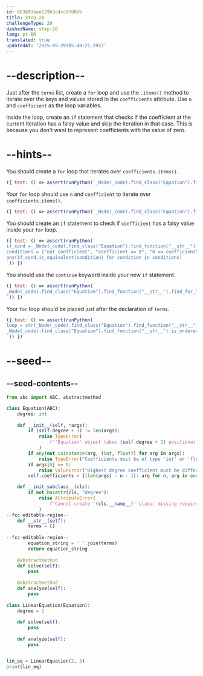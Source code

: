 ```yaml
---
id: 663b93aee129b3c4cc07d0db
title: Step 20
challengeType: 20
dashedName: step-20
lang: pt-BR
translated: true
updatedAt: '2025-09-29T05:49:21.292Z'
---
```


# --description--

Just after the `terms` list, create a `for` loop and use the `.items()` method to iterate over the keys and values stored in the `coefficients` attribute. Use `n` and `coefficient` as the loop variables. 

Inside the loop, create an `if` statement that checks if the coefficient at the current iteration has a falsy value and skip the iteration in that case. This is because you don't want to represent coefficients with the value of zero.

# --hints--

You should create a `for` loop that iterates over `coefficients.items()`.

```js
({ test: () => assert(runPython(`_Node(_code).find_class("Equation").find_function("__str__").find_for_loops()[0].find_for_iter().is_equivalent("self.coefficients.items()")`)) })
```

Your `for` loop should use `n` and `coefficient` to iterate over `coefficients.items()`.

```js
({ test: () => assert(runPython(`_Node(_code).find_class("Equation").find_function("__str__").find_for_loops()[0].find_for_vars().is_equivalent("n, coefficient")`)) })
```

You should create an `if` statement to check if `coefficient` has a falsy value inside your `for` loop.

```js
({ test: () => assert(runPython(`
if_cond = _Node(_code).find_class("Equation").find_function("__str__").find_for_loops()[0].find_ifs()[0].find_conditions()[0]
conditions = ["not coefficient", "coefficient == 0", "0 == coefficient"]
any(if_cond.is_equivalent(condition) for condition in conditions)
`)) })
```

You should use the `continue` keyword inside your new `if` statement.

```js
({ test: () => assert(runPython(`
_Node(_code).find_class("Equation").find_function("__str__").find_for_loops()[0].find_ifs()[0].find_bodies()[0].has_stmt("continue")
`)) })
```

Your `for` loop should be placed just after the declaration of `terms`.

```js
({ test: () => assert(runPython(`
loop = str(_Node(_code).find_class("Equation").find_function("__str__").find_for_loops()[0])
_Node(_code).find_class("Equation").find_function("__str__").is_ordered("terms = []", loop, "equation_string = ' '.join(terms)", "return equation_string")
`)) })
```


# --seed--

## --seed-contents--

```py
from abc import ABC, abstractmethod

class Equation(ABC):
    degree: int
    
    def __init__(self, *args):
        if (self.degree + 1) != len(args):
            raise TypeError(
                f"'Equation' object takes {self.degree + 1} positional arguments but {len(args)} were given"
            )
        if any(not isinstance(arg, (int, float)) for arg in args):
            raise TypeError("Coefficients must be of type 'int' or 'float'")
        if args[0] == 0:
            raise ValueError("Highest degree coefficient must be different from zero")
        self.coefficients = {(len(args) - n - 1): arg for n, arg in enumerate(args)}

    def __init_subclass__(cls):
        if not hasattr(cls, "degree"):
            raise AttributeError(
                f"Cannot create '{cls.__name__}' class: missing required attribute 'degree'"
            )
--fcc-editable-region--
    def __str__(self):
        terms = []
        
--fcc-editable-region--
        equation_string = ' '.join(terms)
        return equation_string        
    
    @abstractmethod
    def solve(self):
        pass
        
    @abstractmethod
    def analyze(self):
        pass
        
class LinearEquation(Equation):
    degree = 1
    
    def solve(self):
        pass
    
    def analyze(self):
        pass


lin_eq = LinearEquation(2, 3)
print(lin_eq)
```
